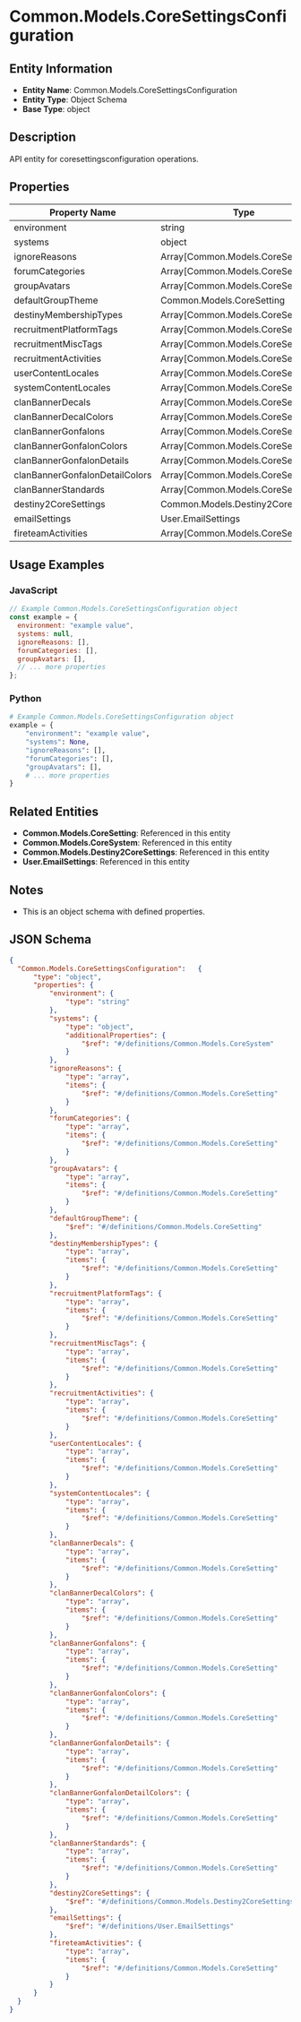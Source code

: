 # Common.Models.CoreSettingsConfiguration

## Entity Information
- **Entity Name**: Common.Models.CoreSettingsConfiguration
- **Entity Type**: Object Schema
- **Base Type**: object

## Description
API entity for coresettingsconfiguration operations.

## Properties

| Property Name | Type | Description | Required |
|---------------|------|-------------|----------|
| environment | string |  | No |
| systems | object |  | No |
| ignoreReasons | Array[Common.Models.CoreSetting] |  | No |
| forumCategories | Array[Common.Models.CoreSetting] |  | No |
| groupAvatars | Array[Common.Models.CoreSetting] |  | No |
| defaultGroupTheme | Common.Models.CoreSetting |  | No |
| destinyMembershipTypes | Array[Common.Models.CoreSetting] |  | No |
| recruitmentPlatformTags | Array[Common.Models.CoreSetting] |  | No |
| recruitmentMiscTags | Array[Common.Models.CoreSetting] |  | No |
| recruitmentActivities | Array[Common.Models.CoreSetting] |  | No |
| userContentLocales | Array[Common.Models.CoreSetting] |  | No |
| systemContentLocales | Array[Common.Models.CoreSetting] |  | No |
| clanBannerDecals | Array[Common.Models.CoreSetting] |  | No |
| clanBannerDecalColors | Array[Common.Models.CoreSetting] |  | No |
| clanBannerGonfalons | Array[Common.Models.CoreSetting] |  | No |
| clanBannerGonfalonColors | Array[Common.Models.CoreSetting] |  | No |
| clanBannerGonfalonDetails | Array[Common.Models.CoreSetting] |  | No |
| clanBannerGonfalonDetailColors | Array[Common.Models.CoreSetting] |  | No |
| clanBannerStandards | Array[Common.Models.CoreSetting] |  | No |
| destiny2CoreSettings | Common.Models.Destiny2CoreSettings |  | No |
| emailSettings | User.EmailSettings |  | No |
| fireteamActivities | Array[Common.Models.CoreSetting] |  | No |

## Usage Examples

### JavaScript
```javascript
// Example Common.Models.CoreSettingsConfiguration object
const example = {
  environment: "example value",
  systems: null,
  ignoreReasons: [],
  forumCategories: [],
  groupAvatars: [],
  // ... more properties
};
```

### Python
```python
# Example Common.Models.CoreSettingsConfiguration object
example = {
    "environment": "example value",
    "systems": None,
    "ignoreReasons": [],
    "forumCategories": [],
    "groupAvatars": [],
    # ... more properties
}
```

## Related Entities
- **Common.Models.CoreSetting**: Referenced in this entity
- **Common.Models.CoreSystem**: Referenced in this entity
- **Common.Models.Destiny2CoreSettings**: Referenced in this entity
- **User.EmailSettings**: Referenced in this entity

## Notes
- This is an object schema with defined properties.

## JSON Schema
```json
{
  "Common.Models.CoreSettingsConfiguration":   {
      "type": "object",
      "properties": {
          "environment": {
              "type": "string"
          },
          "systems": {
              "type": "object",
              "additionalProperties": {
                  "$ref": "#/definitions/Common.Models.CoreSystem"
              }
          },
          "ignoreReasons": {
              "type": "array",
              "items": {
                  "$ref": "#/definitions/Common.Models.CoreSetting"
              }
          },
          "forumCategories": {
              "type": "array",
              "items": {
                  "$ref": "#/definitions/Common.Models.CoreSetting"
              }
          },
          "groupAvatars": {
              "type": "array",
              "items": {
                  "$ref": "#/definitions/Common.Models.CoreSetting"
              }
          },
          "defaultGroupTheme": {
              "$ref": "#/definitions/Common.Models.CoreSetting"
          },
          "destinyMembershipTypes": {
              "type": "array",
              "items": {
                  "$ref": "#/definitions/Common.Models.CoreSetting"
              }
          },
          "recruitmentPlatformTags": {
              "type": "array",
              "items": {
                  "$ref": "#/definitions/Common.Models.CoreSetting"
              }
          },
          "recruitmentMiscTags": {
              "type": "array",
              "items": {
                  "$ref": "#/definitions/Common.Models.CoreSetting"
              }
          },
          "recruitmentActivities": {
              "type": "array",
              "items": {
                  "$ref": "#/definitions/Common.Models.CoreSetting"
              }
          },
          "userContentLocales": {
              "type": "array",
              "items": {
                  "$ref": "#/definitions/Common.Models.CoreSetting"
              }
          },
          "systemContentLocales": {
              "type": "array",
              "items": {
                  "$ref": "#/definitions/Common.Models.CoreSetting"
              }
          },
          "clanBannerDecals": {
              "type": "array",
              "items": {
                  "$ref": "#/definitions/Common.Models.CoreSetting"
              }
          },
          "clanBannerDecalColors": {
              "type": "array",
              "items": {
                  "$ref": "#/definitions/Common.Models.CoreSetting"
              }
          },
          "clanBannerGonfalons": {
              "type": "array",
              "items": {
                  "$ref": "#/definitions/Common.Models.CoreSetting"
              }
          },
          "clanBannerGonfalonColors": {
              "type": "array",
              "items": {
                  "$ref": "#/definitions/Common.Models.CoreSetting"
              }
          },
          "clanBannerGonfalonDetails": {
              "type": "array",
              "items": {
                  "$ref": "#/definitions/Common.Models.CoreSetting"
              }
          },
          "clanBannerGonfalonDetailColors": {
              "type": "array",
              "items": {
                  "$ref": "#/definitions/Common.Models.CoreSetting"
              }
          },
          "clanBannerStandards": {
              "type": "array",
              "items": {
                  "$ref": "#/definitions/Common.Models.CoreSetting"
              }
          },
          "destiny2CoreSettings": {
              "$ref": "#/definitions/Common.Models.Destiny2CoreSettings"
          },
          "emailSettings": {
              "$ref": "#/definitions/User.EmailSettings"
          },
          "fireteamActivities": {
              "type": "array",
              "items": {
                  "$ref": "#/definitions/Common.Models.CoreSetting"
              }
          }
      }
  }
}
```
